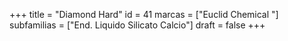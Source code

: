 +++
title = "Diamond Hard"
id = 41
marcas = ["Euclid Chemical "]
subfamilias = ["End. Liquido Silicato Calcio"]
draft = false
+++

<!--more-->